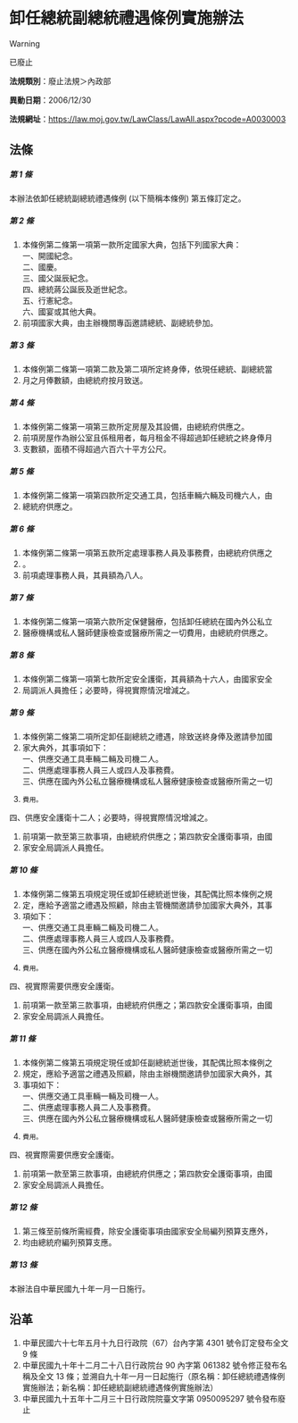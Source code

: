 # 卸任總統副總統禮遇條例實施辦法


> [!WARNING]
> 已廢止


**法規類別**：廢止法規＞內政部

**異動日期**：2006/12/30  

**法規網址**：https://law.moj.gov.tw/LawClass/LawAll.aspx?pcode=A0030003



## 法條
##### 第 1 條
本辦法依卸任總統副總統禮遇條例 (以下簡稱本條例) 第五條訂定之。

##### 第 2 條
1. 本條例第二條第一項第一款所定國家大典，包括下列國家大典：  
一、開國紀念。  
二、國慶。  
三、國父誕辰紀念。  
四、總統蔣公誕辰及逝世紀念。  
五、行憲紀念。  
六、國宴或其他大典。
1. 前項國家大典，由主辦機關專函邀請總統、副總統參加。

##### 第 3 條
1. 本條例第二條第一項第二款及第二項所定終身俸，依現任總統、副總統當
1. 月之月俸數額，由總統府按月致送。

##### 第 4 條
1. 本條例第二條第一項第三款所定房屋及其設備，由總統府供應之。
1. 前項房屋作為辦公室且係租用者，每月租金不得超過卸任總統之終身俸月
1. 支數額，面積不得超過六百六十平方公尺。

##### 第 5 條
1. 本條例第二條第一項第四款所定交通工具，包括車輛六輛及司機六人，由
1. 總統府供應之。

##### 第 6 條
1. 本條例第二條第一項第五款所定處理事務人員及事務費，由總統府供應之
1. 。
1. 前項處理事務人員，其員額為八人。

##### 第 7 條
1. 本條例第二條第一項第六款所定保健醫療，包括卸任總統在國內外公私立
1. 醫療機構或私人醫師健康檢查或醫療所需之一切費用，由總統府供應之。

##### 第 8 條
1. 本條例第二條第一項第七款所定安全護衛，其員額為十六人，由國家安全
1. 局調派人員擔任；必要時，得視實際情況增減之。

##### 第 9 條
1. 本條例第二條第二項所定卸任副總統之禮遇，除致送終身俸及邀請參加國
1. 家大典外，其事項如下：  
一、供應交通工具車輛二輛及司機二人。  
二、供應處理事務人員三人或四人及事務費。  
三、供應在國內外公私立醫療機構或私人醫療健康檢查或醫療所需之一切
1.     費用。  
四、供應安全護衛十二人；必要時，得視實際情況增減之。
1. 前項第一款至第三款事項，由總統府供應之；第四款安全護衛事項，由國
1. 家安全局調派人員擔任。

##### 第 10 條
1. 本條例第二條第五項規定現任或卸任總統逝世後，其配偶比照本條例之規
1. 定，應給予適當之禮遇及照顧，除由主管機關邀請參加國家大典外，其事
1. 項如下：  
一、供應交通工具車輛二輛及司機二人。  
二、供應處理事務人員三人或四人及事務費。  
三、供應在國內外公私立醫療機構或私人醫師健康檢查或醫療所需之一切
1.     費用。  
四、視實際需要供應安全護衛。
1. 前項第一款至第三款事項，由總統府供應之；第四款安全護衛事項，由國
1. 家安全局調派人員擔任。

##### 第 11 條
1. 本條例第二條第五項規定現任或卸任副總統逝世後，其配偶比照本條例之
1. 規定，應給予適當之禮遇及照顧，除由主辦機關邀請參加國家大典外，其
1. 事項如下：  
一、供應交通工具車輛一輛及司機一人。  
二、供應處理事務人員二人及事務費。  
三、供應在國內外公私立醫療機構或私人醫師健康檢查或醫療所需之一切
1.     費用。  
四、視實際需要供應安全護衛。
1. 前項第一款至第三款事項，由總統府供應之；第四款安全護衛事項，由國
1. 家安全局調派人員擔任。

##### 第 12 條
1. 第三條至前條所需經費，除安全護衛事項由國家安全局編列預算支應外，
1. 均由總統府編列預算支應。

##### 第 13 條
本辦法自中華民國九十年一月一日施行。

## 沿革
1. 中華民國六十七年五月十九日行政院（67）台內字第 4301 號令訂定發布全文 9  條
1. 中華民國九十年十二月二十八日行政院台 90 內字第 061382 號令修正發布名稱及全文 13 條；並溯自九十年一月一日起施行（原名稱：卸任總統禮遇條例實施辦法；新名稱：卸任總統副總統禮遇條例實施辦法）
1. 中華民國九十五年十二月三十日行政院院臺文字第 0950095297 號令發布廢止
